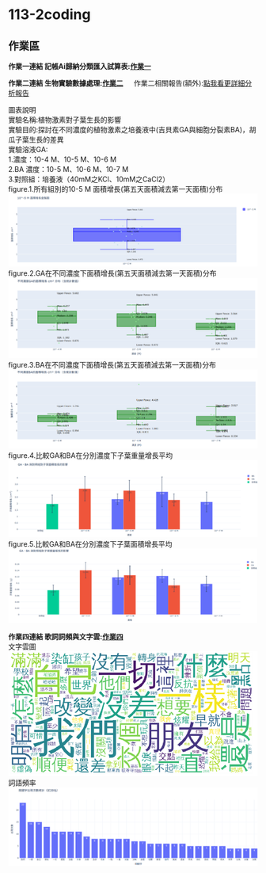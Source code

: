 # 113-2coding
## 作業區  
**作業一連結 記帳Ai歸納分類匯入試算表:[作業一](https://github.com/kurakanja/113-2coding/blob/main/HW1.ipynb)**　　

**作業二連結 生物實驗數據處理:[作業二](https://github.com/kurakanja/113-2coding/blob/main/%E7%94%9F%E7%89%A9%E6%A4%8D%E7%89%A9%E7%9B%92%E9%AC%9A%E5%9C%96.ipynb)**  　
作業二相關報告(額外):[點我看更詳細分析報告](https://docs.google.com/document/d/1_rFbIWTvPx5XcIhLqyhatzQqTHGtSD3INcT09gqsM0k/edit?tab=t.0)  

圖表說明  
實驗名稱:植物激素對⼦葉⽣⻑的影響  
實驗目的:探討在不同濃度的植物激素之培養液中(吉貝素GA與細胞分裂素BA)，胡瓜⼦葉⽣⻑的差異  
實驗溶液GA:  
1.濃度：10-4 M、10-5 M、10-6 M   
2.BA 濃度：10-5 M、10-6 M、10-7 M   
3.對照組：培養液（40mM之KCl、10mM之CaCl2）  
figure.1.所有組別的10-5 M 面積增長(第五天面積減去第一天面積)分布  ![1](image/fig1.png)  
figure.2.GA在不同濃度下面積增長(第五天面積減去第一天面積)分布  ![2](image/fig2.png)  
figure.3.BA在不同濃度下面積增長(第五天面積減去第一天面積)分布  ![3](image/fig3.png)  
figure.4.比較GA和BA在分別濃度下子葉重量增長平均  ![4](image/fig4.png)  
figure.5.比較GA和BA在分別濃度下子葉面積增長平均  ![5](image/fig5.png)  



**作業四連結 歌詞詞頻與文字雲:[作業四](https://github.com/kurakanja/113-2coding/blob/main/%E6%96%87%E5%AD%97%E5%88%86%E9%A1%9E%E8%AA%B2%E5%A0%82%E7%B7%B4%E7%BF%92(%E8%8D%89%E6%9D%B1%E6%B2%92%E6%9C%89%E6%B4%BE%E5%B0%8D%E5%85%A8%E6%AD%8C%E6%9B%B2%E6%AD%8C%E8%A9%9E).ipynb)**      
文字雲圖  ![文字雲](image/文字雲圖.png)  詞語頻率  ![詞頻](image/歌詞詞頻.png)  
